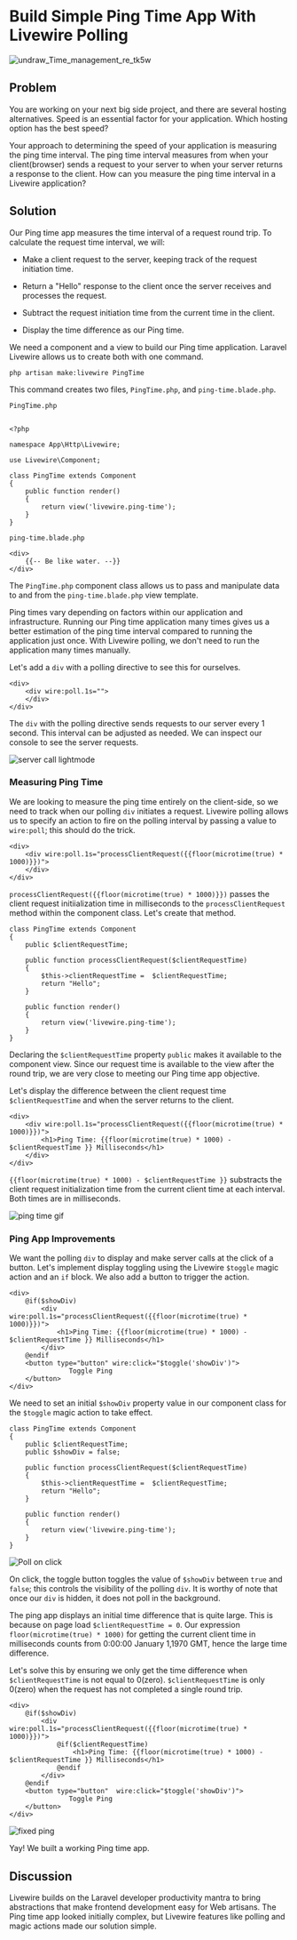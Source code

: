 
# Build Simple Ping Time App With Livewire Polling
![undraw_Time_management_re_tk5w](https://user-images.githubusercontent.com/22311928/173588230-da0ba3fc-4a02-4661-ad1f-812bbff3de4f.png)

## Problem

You are working on your next big side project, and there are several hosting alternatives. Speed is an essential factor for your application. Which hosting option has the best speed?

Your approach to determining the speed of your application is measuring the ping time interval. The ping time interval measures from when your client(browser) sends a request to your server to when your server returns a response to the client. How can you measure the ping time interval in a Livewire application?

## Solution

Our Ping time app measures the time interval of a request round trip. To calculate the request time interval, we will: 

* Make a client request to the server, keeping track of the request initiation time.

* Return a "Hello" response to the client once the server receives and processes the request. 

* Subtract the request initiation time from the current time in the client.

* Display the time difference as our Ping time. 


We need a component and a view to build our Ping time application. Laravel Livewire allows us to create both with one command.

`php artisan make:livewire PingTime`

This command creates two files, `PingTime.php`, and `ping-time.blade.php`. 


`PingTime.php`
```

<?php

namespace App\Http\Livewire;

use Livewire\Component;

class PingTime extends Component
{
    public function render()
    {
        return view('livewire.ping-time');
    }
}

```

`ping-time.blade.php`

```
<div>
    {{-- Be like water. --}}
</div>

```

The `PingTime.php` component class allows us to pass and manipulate data to and from the `ping-time.blade.php` view template.

Ping times vary depending on factors within our application and infrastructure. Running our Ping time application many times gives us a better estimation of the ping time interval compared to running the application just once. With Livewire polling, we don't need to run the application many times manually. 

Let's add a `div` with a polling directive to see this for ourselves.


```
<div>
    <div wire:poll.1s="">
    </div>
</div>
```

The `div` with the polling directive sends requests to our server every 1 second. This interval can be adjusted as needed. We can inspect our console to see the server requests.

![server call lightmode](https://user-images.githubusercontent.com/22311928/173617550-015cba96-09ba-4aa4-882e-8560dbb693ca.gif)


### Measuring Ping Time

We are looking to measure the ping time entirely on the client-side, so we need to track when our polling `div` initiates a request. Livewire polling allows us to specify an action to fire on the polling interval by passing a value to `wire:poll`; this should do the trick.

```
<div>
    <div wire:poll.1s="processClientRequest({{floor(microtime(true) * 1000)}})">
    </div>
</div>

```

`processClientRequest({{floor(microtime(true) * 1000)}})` passes the client request initiialization time in milliseconds to the `processClientRequest` method within the component class. Let's create that method. 

```
class PingTime extends Component
{
    public $clientRequestTime;

    public function processClientRequest($clientRequestTime)
    {
        $this->clientRequestTime =  $clientRequestTime;
        return "Hello";
    }

    public function render()
    {
        return view('livewire.ping-time');
    }
}
```

Declaring the `$clientRequestTime` property `public` makes it available to the component view. Since our request time is available to the view after the round trip, we are very close to meeting our Ping time app objective.


Let's display the difference between the client request time `$clientRequestTime` and when the server returns to the client. 

```
<div>
    <div wire:poll.1s="processClientRequest({{floor(microtime(true) * 1000)}})">
        <h1>Ping Time: {{floor(microtime(true) * 1000) - $clientRequestTime }} Milliseconds</h1>
    </div>
</div>
```

`{{floor(microtime(true) * 1000) - $clientRequestTime }}` substracts the client request initialization time from the current client time at each interval. Both times are in milliseconds.

![ping time gif](https://user-images.githubusercontent.com/22311928/173629804-41bfc936-d1f0-49f6-a5cd-d47a7a632605.gif)

### Ping App Improvements

We want the polling `div` to display and make server calls at the click of a button. Let's implement display toggling using the Livewire `$toggle` magic action and an `if` block. We also add a button to trigger the action.

```
<div>
    @if($showDiv)
        <div wire:poll.1s="processClientRequest({{floor(microtime(true) * 1000)}})">
            <h1>Ping Time: {{floor(microtime(true) * 1000) - $clientRequestTime }} Milliseconds</h1>
        </div>
    @endif
    <button type="button" wire:click="$toggle('showDiv')">
               Toggle Ping
    </button>
</div>

```

We need to set an initial  `$showDiv` property value in our component class for the `$toggle` magic action to take effect.

```
class PingTime extends Component
{
    public $clientRequestTime;
    public $showDiv = false;
    
    public function processClientRequest($clientRequestTime)
    {
        $this->clientRequestTime =  $clientRequestTime;
        return "Hello";
    }

    public function render()
    {
        return view('livewire.ping-time');
    }
}
```

![Poll on click](https://user-images.githubusercontent.com/22311928/173636760-30d7bdf9-c81a-4170-a503-efc6dba9e21d.gif) 

On click, the toggle button toggles the value of `$showDiv` between `true` and `false`; this controls the visibility of the polling `div`.  It is worthy of note that once our `div` is hidden, it does not poll in the background.   


The ping app displays an initial time difference that is quite large. This is because on page load  `$clientRequestTime = 0`. Our expression `floor(microtime(true) * 1000)` for getting the current client time in milliseconds counts from 0:00:00 January 1,1970 GMT, hence the large time difference. 

Let's solve this by ensuring we only get the time difference when `$clientRequestTime` is not equal to 0(zero). `$clientRequestTime` is only 0(zero) when the request has not completed a single round trip.

```
<div>
    @if($showDiv)
        <div wire:poll.1s="processClientRequest({{floor(microtime(true) * 1000)}})">
            @if($clientRequestTime)
                <h1>Ping Time: {{floor(microtime(true) * 1000) - $clientRequestTime }} Milliseconds</h1>
            @endif
        </div>
    @endif
    <button type="button"  wire:click="$toggle('showDiv')">
               Toggle Ping
    </button>
</div>

```

![fixed ping](https://user-images.githubusercontent.com/22311928/173647182-6fe2f0cf-eb4b-4c8a-8df8-fd2dc72ff2c6.gif)

Yay! We built a working Ping time app. 


## Discussion

Livewire builds on the Laravel developer productivity mantra to bring abstractions that make frontend development easy for Web artisans. The Ping time app looked initially complex, but Livewire features like polling and magic actions made our solution simple. 

